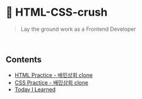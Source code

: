 # 🥊 HTML-CSS-crush

> Lay the ground work as a Frontend Developer

<br/>

## Contents

- [HTML Practice - 배민상회 clone](/HTML/mainpage.html)
- [CSS Practice - 배민상회 clone](/CSS/mainpage.css)
- [Today I Learned](TIL.md)
